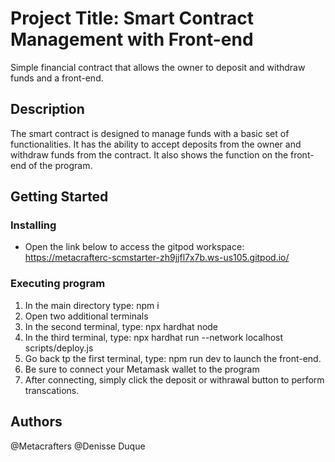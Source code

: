 # Project Title: Smart Contract Management with Front-end

Simple financial contract that allows the owner to deposit and withdraw funds and a front-end.

## Description

The smart contract is designed to manage funds with a basic set of functionalities. 
It has the ability to accept deposits from the owner and withdraw funds from the contract.
It also shows the function on the front-end of the program.

## Getting Started

### Installing

* Open the link below to access the gitpod workspace: 
https://metacrafterc-scmstarter-zh9jjfl7x7b.ws-us105.gitpod.io/ 

### Executing program

1. In the main directory type: npm i
2. Open two additional terminals 
3. In the second terminal, type: npx hardhat node
4. In the third terminal, type: npx hardhat run --network localhost scripts/deploy.js
5. Go back tp the first terminal, type: npm run dev to launch the front-end.
6. Be sure to connect your Metamask wallet to the program
7. After connecting, simply click the deposit or withrawal button to perform transcations.

## Authors
@Metacrafters
@Denisse Duque
